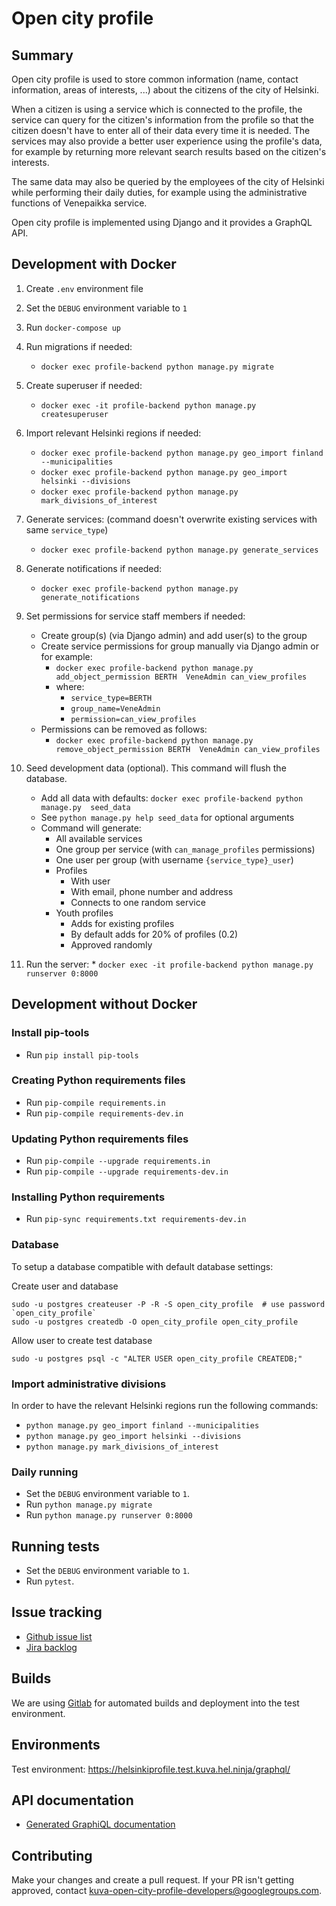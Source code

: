 # Open city profile

## Summary

Open city profile is used to store common information (name, contact 
information, areas of interests, ...) about the citizens of the city of Helsinki.

When a citizen is using a service which is connected to the profile, the 
service can query for the citizen's information from the profile so that the 
citizen doesn't have to enter all of their data every time it is needed. The 
services may also provide a better user experience using the profile's data, 
for example by returning more relevant search results based on the citizen's 
interests.

The same data may also be queried by the employees of the city of Helsinki 
while performing their daily duties, for example using the administrative 
functions of Venepaikka service.

Open city profile is implemented using Django and it provides a GraphQL API.

## Development with Docker

1. Create `.env` environment file

2. Set the `DEBUG` environment variable to `1`

3. Run `docker-compose up`

4. Run migrations if needed: 
    * `docker exec profile-backend python manage.py migrate`

5. Create superuser if needed: 
    * `docker exec -it profile-backend python manage.py createsuperuser`
    
6. Import relevant Helsinki regions if needed:

    * `docker exec profile-backend python manage.py geo_import finland --municipalities`
    * `docker exec profile-backend python manage.py geo_import helsinki --divisions`
    * `docker exec profile-backend python manage.py mark_divisions_of_interest`

7. Generate services: (command doesn't overwrite existing services with same 
`service_type`)
   
    * `docker exec profile-backend python manage.py generate_services`
  
8. Generate notifications if needed:

    * `docker exec profile-backend python manage.py generate_notifications`

9. Set permissions for service staff members if needed:
   
   * Create group(s) (via Django admin) and add user(s) to the group
   * Create service permissions for group manually via Django admin or for example:
     * `docker exec profile-backend python manage.py add_object_permission BERTH 
     VeneAdmin can_view_profiles`
     * where:
       * `service_type=BERTH`
       * `group_name=VeneAdmin`
       * `permission=can_view_profiles`
   * Permissions can be removed as follows:
     * `docker exec profile-backend python manage.py remove_object_permission BERTH 
     VeneAdmin can_view_profiles`

10. Seed development data (optional). This command will flush the database.

    * Add all data with defaults: `docker exec profile-backend python manage.py 
    seed_data`
    * See `python manage.py help seed_data` for optional arguments
    * Command will generate:
      * All available services
      * One group per service (with `can_manage_profiles` permissions)
      * One user per group (with username `{service_type}_user`)
      * Profiles
        * With user
        * With email, phone number and address 
        * Connects to one random service
      * Youth profiles
        * Adds for existing profiles
        * By default adds for 20% of profiles (0.2)
        * Approved randomly

11.  Run the server:
    * `docker exec -it profile-backend python manage.py runserver 0:8000`

## Development without Docker

### Install pip-tools

* Run `pip install pip-tools`

### Creating Python requirements files

* Run `pip-compile requirements.in`
* Run `pip-compile requirements-dev.in`

### Updating Python requirements files

* Run `pip-compile --upgrade requirements.in`
* Run `pip-compile --upgrade requirements-dev.in`

### Installing Python requirements

* Run `pip-sync requirements.txt requirements-dev.in`

### Database

To setup a database compatible with default database settings:

Create user and database

    sudo -u postgres createuser -P -R -S open_city_profile  # use password `open_city_profile`
    sudo -u postgres createdb -O open_city_profile open_city_profile

Allow user to create test database

    sudo -u postgres psql -c "ALTER USER open_city_profile CREATEDB;"

### Import administrative divisions

In order to have the relevant Helsinki regions run the following commands:

* `python manage.py geo_import finland --municipalities`
* `python manage.py geo_import helsinki --divisions`
* `python manage.py mark_divisions_of_interest`

### Daily running

* Set the `DEBUG` environment variable to `1`.
* Run `python manage.py migrate`
* Run `python manage.py runserver 0:8000`

## Running tests

* Set the `DEBUG` environment variable to `1`.
* Run `pytest`.

## Issue tracking

* [Github issue list](https://github.com/City-of-Helsinki/open-city-profile/issues)
* [Jira backlog](https://helsinkisolutionoffice.atlassian.net/secure/RapidBoard.jspa?rapidView=23&projectKey=OM&view=planning)

## Builds

We are using [Gitlab](https://gitlab.com/City-of-Helsinki/KuVa/github-mirrors/open-city-profile/pipelines) 
for automated builds and deployment into the test environment.

## Environments

Test environment: https://helsinkiprofile.test.kuva.hel.ninja/graphql/

## API documentation

* [Generated GraphiQL documentation](https://helsinkiprofile.test.kuva.hel.ninja/graphql/)

## Contributing

Make your changes and create a pull request. If your PR isn't getting 
approved, contact kuva-open-city-profile-developers@googlegroups.com.
